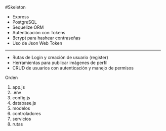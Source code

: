 #Skeleton

- Express
- PostgreSQL
- Sequelize ORM
- Autenticación con Tokens
- Bcrypt para hashear contraseñas
- Uso de Json Web Token

-------
- Rutas de Login y creación de usuario (register)
- Herramientas para publicar imágenes de perfil
- CRUD de usuarios con autenticación y manejo de permisos


Orden
1. app.js
2. .env
3. config.js
4. database.js
5. modelos
6. controladores
7. servicios
8. rutas
